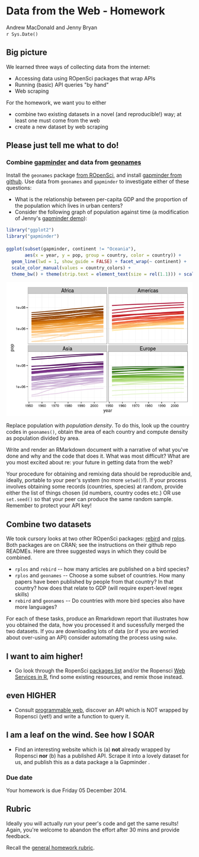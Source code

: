 # Data from the Web - Homework
Andrew MacDonald and Jenny Bryan  
`r Sys.Date()`  

## Big picture

We learned three ways of collecting data from the internet:

  * Accessing data using ROpenSci packages that wrap APIs
  * Running (basic) API queries "by hand"
  * Web scraping

For the homework, we want you to either

  * combine two existing datasets in a novel (and reproducible!) way; at least one must come from the web
  * create a new dataset by web scraping

## Please just tell me what to do! 

### Combine [gapminder](https://github.com/jennybc/gapminder) and data from [geonames](http://www.geonames.org/)

Install the `geonames` package [from ROpenSci](https://github.com/ropensci/geonames), and install [gapminder from github](https://github.com/jennybc/gapminder). Use data from `geonames` and `gapminder` to investigate either of these questions:

  * What is the relationship between per-capita GDP and the proportion of the population which lives in urban centers?
  * Consider the following graph of population against time (a modification of Jenny's [gapminder demo](https://github.com/jennybc/gapminder)):
    

```r
library("ggplot2")
library("gapminder")

ggplot(subset(gapminder, continent != "Oceania"),
       aes(x = year, y = pop, group = country, color = country)) +
  geom_line(lwd = 1, show_guide = FALSE) + facet_wrap(~ continent) +
  scale_color_manual(values = country_colors) +
  theme_bw() + theme(strip.text = element_text(size = rel(1.1))) + scale_y_log10()
```

![plot of chunk spaghetti-plot-pop-vs-year](hw12_data-from-web_files/figure-html/spaghetti-plot-pop-vs-year.png) 

Replace population with *population density*. To do this, look up the country codes in `geonames()`, obtain the area of each country and compute density as population divided by area.

Write and render an RMarkdown document with a narrative of what you've done and why and the code that does it. What was most difficult? What are you most excited about re: your future in getting data from the web?

Your procedure for obtaining and remixing data should be reproducible and, ideally, portable to your peer's system (no more `setwd()`!).  If your process involves obtaining some records (countries, species) at random, provide either the list of things chosen (id numbers, country codes etc.) OR use `set.seed()` so that your peer can produce the same random sample. 
Remember to protect your API key!

## Combine two datasets

We took cursory looks at two other ROpenSci packages: [rebird](https://github.com/ropensci/rebird) and [rplos](https://github.com/ropensci/rplos). Both packages are on CRAN; see the instructions on their github repo READMEs. Here are three suggested ways in which they could be combined.

  * `rplos` and `rebird` -- how many articles are published on a bird species? 
  * `rplos` and `geonames` -- Choose a some subset of countries. How many papers have been published by people from that country? In that country? how does that relate to GDP (will require expert-level regex skills)
  * `rebird` and `geonames` -- Do countries with more bird species also have more languages?
  
For each of these tasks, produce an Rmarkdown report that illustrates how you obtained the data, how you processed it and sucessfully merged the two datasets. If you are downloading lots of data (or if you are worried about over-using an API) consider automating the process using `make`. 

## I want to aim higher!

* Go look through the RopenSci [packages list](http://ropensci.org/packages/) and/or the Ropensci [Web Services in R](https://github.com/ropensci/webservices), find some existing resources, and remix those instead.

## even HIGHER

* Consult [programmable web](http://www.programmableweb.com/), discover an API which is NOT wrapped by Ropensci (yet!) and write a function to query it.

## I am a leaf on the wind. See how I SOAR

  * Find an interesting website which is (a) __not__ already wrapped by Ropensci __nor__ (b) has a published API. Scrape it into a lovely dataset for us, and publish this as a data package a la Gapminder .

### Due date

Your homework is due Friday 05 December 2014.

## Rubric

Ideally you will actually *run* your peer's code and get the same results! Again, you're welcome to abandon the effort after 30 mins and provide feedback.

Recall the [general homework rubric](http://stat545-ubc.github.io/peer-review01_marking-rubric.html).

